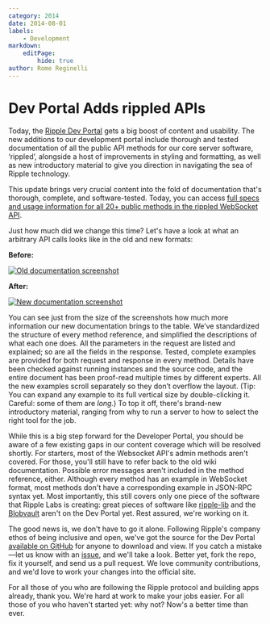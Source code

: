 ```yaml
---
category: 2014
date: 2014-08-01
labels:
    - Development
markdown:
    editPage:
        hide: true
author: Rome Reginelli
---
```

# Dev Portal Adds rippled APIs

Today, the [Ripple Dev Portal](https://developers.ripple.com/) gets a big boost of content and usability. The new additions to our development portal include thorough and tested documentation of all the public API methods for our core server software, ‘rippled’, alongside a host of improvements in styling and formatting, as well as new introductory material to give you direction in navigating the sea of Ripple technology.

This update brings very crucial content into the fold of documentation that's thorough, complete, and software-tested. Today, you can access [full specs and usage information for all 20+ public methods in the rippled WebSocket API](https://developers.ripple.com/rippled-api.html).

<!-- BREAK -->

Just how much did we change this time? Let's have a look at what an arbitrary API calls looks like in the old and new formats:

**Before:**

[![Old documentation screenshot](https://cdn.ripple.com/wp-content/uploads/2014/08/Screen-Shot-2014-08-01-at-2.45.28-PM.png)](https://cdn.ripple.com/wp-content/uploads/2014/08/Screen-Shot-2014-08-01-at-2.45.28-PM.png)


**After:**

[![New documentation screenshot](https://cdn.ripple.com/wp-content/uploads/2014/08/Screen-Shot-2014-08-01-at-2.47.50-PM1.png)](https://cdn.ripple.com/wp-content/uploads/2014/08/Screen-Shot-2014-08-01-at-2.47.50-PM1.png)


You can see just from the size of the screenshots how much more information our new documentation brings to the table. We’ve standardized the structure of every method reference, and simplified the descriptions of what each one does. All the parameters in the request are listed and explained; so are all the fields in the response. Tested, complete examples are provided for both request and response in every method. Details have been checked against running instances and the source code, and the entire document has been proof-read multiple times by different experts. All the new examples scroll separately so they don’t overflow the layout. (Tip: You can expand any example to its full vertical size by double-clicking it. Careful: some of them are <i>long.</i>) To top it off, there's brand-new introductory material, ranging from why to run a server to how to select the right tool for the job.

While this is a big step forward for the Developer Portal, you should be aware of a few existing gaps in our content coverage which will be resolved shortly. For starters, most of the Websocket API's admin methods aren't covered. For those, you'll still have to refer back to the old wiki documentation. Possible error messages aren't included in the method reference, either. Although every method has an example in WebSocket format, most methods don't have a corresponding example in JSON-RPC syntax yet. Most importantly, this still covers only one piece of the software that Ripple Labs is creating: great pieces of software like [ripple-lib](https://github.com/ripple/ripple-lib) and the [Blobvault](https://github.com/ripple/ripple-blobvault) aren't on the Dev Portal yet. Rest assured, we're working on it.

The good news is, we don't have to go it alone. Following Ripple's company ethos of being inclusive and open, we've got the source for the Dev Portal [available on GitHub](https://github.com/ripple/ripple-dev-portal) for anyone to download and view. If you catch a mistake—let us know with an [issue](https://github.com/ripple/ripple-dev-portal/issues), and we'll take a look. Better yet, fork the repo, fix it yourself, and send us a pull request. We love community contributions, and we'd love to work your changes into the official site.

For all those of you who are following the Ripple protocol and building apps already, thank you. We're hard at work to make your jobs easier. For all those of you who haven't started yet: why not? Now's a better time than ever.
